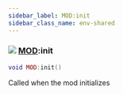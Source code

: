 ```yaml
---
sidebar_label: MOD:init
sidebar_class_name: env-shared
---
```


### ![](/img/wiki/shared.png) [MOD](../mod/README.md):init

```lua
void MOD:init()
```

Called when the mod initializes<br/>
